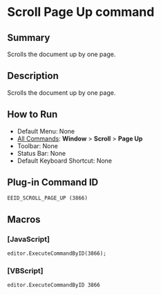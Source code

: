# Scroll Page Up command

## Summary

Scrolls the document up by one page.

## Description

Scrolls the document up by one page.

## How to Run

- Default Menu: None
- [All Commands](../tools/all_commands): **Window** \> **Scroll** \> **Page Up**
- Toolbar: None
- Status Bar: None
- Default Keyboard Shortcut: None

## Plug-in Command ID

```
EEID_SCROLL_PAGE_UP (3866)```

## Macros

### \[JavaScript\]

```
editor.ExecuteCommandByID(3866);
```

### \[VBScript\]

```
editor.ExecuteCommandByID 3866
```
